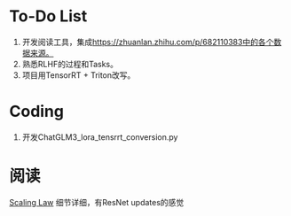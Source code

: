 # To-Do List

1. 开发阅读工具，集成<https://zhuanlan.zhihu.com/p/682110383中的各个数据来源。>
2. 熟悉RLHF的过程和Tasks。
3. 项目用TensorRT + Triton改写。

# Coding

1. 开发ChatGLM3_lora_tensrrt_conversion.py

# 阅读

[Scaling Law](https://arxiv.org/abs/2001.08361)
细节详细，有ResNet updates的感觉
